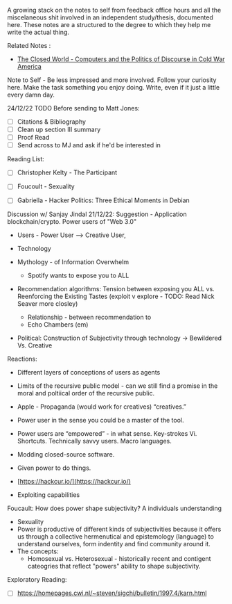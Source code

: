 A growing stack on the notes to self from feedback office hours and all the miscelaneous shit involved in an independent study/thesis, documented here. These notes are a structured to the degree to which they help me write the actual thing. 

Related Notes :
- [The Closed World - Computers and the Politics of Discourse in Cold War America](digital-garden/Book%20Notes/The%20Closed%20World%20-%20Computers%20and%20the%20Politics%20of%20Discourse%20in%20Cold%20War%20America.md)

Note to Self - Be less impressed and more involved. Follow your curiosity here. Make the task something you enjoy doing. Write, even if it just a little every damn day. 

24/12/22
TODO Before sending to Matt Jones:
- [ ] Citations & Bibliography
- [ ]  Clean up section III summary
- [ ] Proof Read
- [ ] Send across to MJ and ask if he'd be interested in 

Reading List:
- [ ] Christopher Kelty - The Participant
- [ ] Foucoult - Sexuality 
- [ ] Gabriella  - Hacker Politics: Three Ethical Moments in Debian


Discussion w/ Sanjay Jindal 21/12/22:
Suggestion - Application blockchain/crypto. Power users of "Web 3.0"
- Users - Power User --> Creative User, 
- Technology 
- Mythology - of Information Overwhelm
	- Spotify wants to expose you to ALL 
- Recommendation algorithms: Tension between exposing you ALL vs. Reenforcing the Existing Tastes (exploit v explore - TODO: Read Nick Seaver more closley)
	- Relationship - between recommendation to 
	- Echo Chambers (em)

-  Political:  Construction of Subjectivity through technology → Bewildered Vs. Creative

Reactions: 
-   Different layers of conceptions of users as agents
-   Limits of the recursive public model - can we still find a promise in the moral and poltiical order of the recursive public. 
-   Apple - Propaganda (would work for creatives) “creatives.” 
-   Power user in the sense you could be a master of the tool. 
-   Power users are “empowered” - in what sense. Key-strokes Vi. Shortcuts. Technically savvy users. Macro languages. 
-   Modding closed-source software. 
-   Given power to do things. 


-   [https://hackcur.io/](https://hackcur.io/)
-   Exploiting capabilities

Foucault: How does power shape subjectivity? A individuals understanding

-   Sexuality 
-   Power is productive of different kinds of subjectivities because it offers us through a collective hermenutical and epistemology (language) to understand ourselves, form indentity and find community around it. 
- The concepts:
	- Homosexual vs. Heterosexual - historically recent and contigent cateogries that reflect "powers" ability to shape subjectivity.

Exploratory Reading: 
-  [ ] https://homepages.cwi.nl/~steven/sigchi/bulletin/1997.4/karn.html 